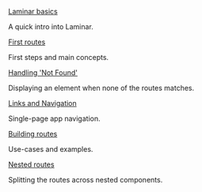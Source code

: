 [Laminar basics](/getting-started/laminar-basics)

A quick intro into Laminar.

[First routes](/getting-started/first-routes)

First steps and main concepts.

[Handling 'Not Found'](/getting-started/handling-not-found)

Displaying an element when none of the routes matches.

[Links and Navigation](/getting-started/links-and-navigation)

Single-page app navigation.

[Building routes](/getting-started/building-routes)

Use-cases and examples.

[Nested routes](/getting-started/nested-routes)

Splitting the routes across nested components.